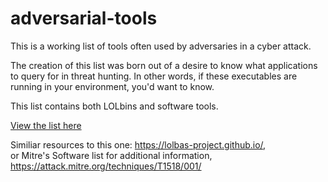 # adversarial-tools

This is a working list of tools often used by adversaries in a cyber attack.  

The creation of this list was born out of a desire to know what applications to query for in threat hunting.  In other words, if these executables are running in your environment, you'd want to know.  

This list contains both LOLbins and software tools.

[View the list here](https://htmlpreview.github.io/?https://github.com/kyle-phillips/adversarial-tools/blob/main/adversarial-tools.html)

Similiar resources to this one: https://lolbas-project.github.io/,  
or Mitre's Software list for additional information, https://attack.mitre.org/techniques/T1518/001/

